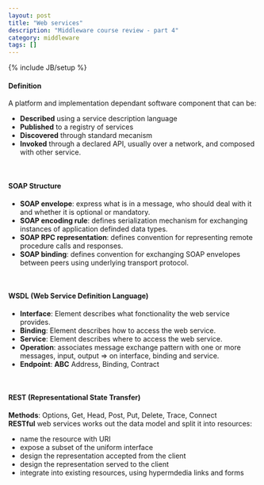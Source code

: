 ```yaml
---
layout: post
title: "Web services"
description: "Middleware course review - part 4"
category: middleware
tags: []
---
```

{% include JB/setup %}

#### Definition
A platform and implementation dependant software component that can be:
* **Described** using a service description language
* **Published** to a registry of services
* **Discovered** through standard mecanism
* **Invoked** through a declared API, usually over a network, and composed with other service.

<br/>

#### SOAP Structure

* **SOAP envelope**: express what is in a message, who should deal with it and whether it is optional or mandatory.
* **SOAP encoding rule**: defines serialization mechanism for exchanging instances of application definded data types.
* **SOAP RPC representation**: defines convention for representing remote procedure calls and responses.
* **SOAP binding**: defines convention for exchanging SOAP envelopes between peers using underlying transport protocol.

<br/>

#### WSDL (Web Service Definition Language)

* **Interface**: Element describes what fonctionality the web service provides. 
* **Binding**: Element describes how to access the web service.
* **Service**: Element describes where to access the web service.
* **Operation**: associates message exchange pattern with one or more messages, input, output => on interface, binding and service.
* **Endpoint**: **ABC** Address, Binding, Contract

<br/>

#### REST (Representational State Transfer)

**Methods**: Options, Get, Head, Post, Put, Delete, Trace, Connect  
**RESTful** web services works out the data model and split it into resources:

* name the resource with URI
* expose a subset of the uniform interface
* design the representation accepted from the client
* design the representation served to the client
* integrate into existing resources, using hypermdedia links and forms